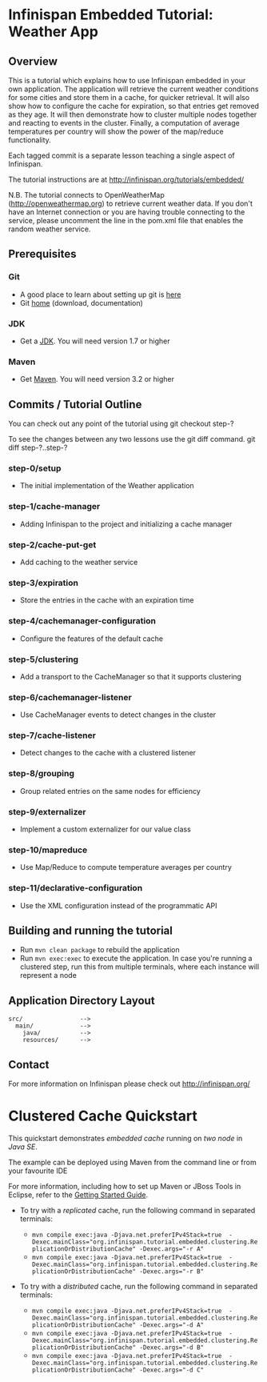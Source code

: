 # Infinispan Embedded Tutorial: Weather App

## Overview

This is a tutorial which explains how to use Infinispan embedded in your own
application. The application will retrieve the current weather conditions for 
some cities and store them in a cache, for quicker retrieval. It will also
show how to configure the cache for expiration, so that entries get removed as
they age. It will then demonstrate how to cluster multiple nodes together and
reacting to events in the cluster. Finally, a computation of average temperatures
per country will show the power of the map/reduce functionality.

Each tagged commit is a separate lesson teaching a single aspect of Infinispan.

The tutorial instructions are at http://infinispan.org/tutorials/embedded/

N.B. The tutorial connects to OpenWeatherMap (http://openweathermap.org) to
retrieve current weather data. If you don't have an Internet connection or
you are having trouble connecting to the service, please uncomment the line in 
the pom.xml file that enables the random weather service.

## Prerequisites

### Git

- A good place to learn about setting up git is [here][git-github]
- Git [home][git-home] (download, documentation)

### JDK

- Get a [JDK][jdk-download]. You will need version 1.7 or higher

### Maven

- Get [Maven][maven-download]. You will need version 3.2 or higher

## Commits / Tutorial Outline

You can check out any point of the tutorial using
    git checkout step-?

To see the changes between any two lessons use the git diff command.
    git diff step-?..step-?

### step-0/setup

- The initial implementation of the Weather application

### step-1/cache-manager

- Adding Infinispan to the project and initializing a cache manager

### step-2/cache-put-get

- Add caching to the weather service

### step-3/expiration

- Store the entries in the cache with an expiration time

### step-4/cachemanager-configuration

- Configure the features of the default cache

### step-5/clustering

- Add a transport to the CacheManager so that it supports clustering

### step-6/cachemanager-listener

- Use CacheManager events to detect changes in the cluster

### step-7/cache-listener

- Detect changes to the cache with a clustered listener

### step-8/grouping

- Group related entries on the same nodes for efficiency

### step-9/externalizer

- Implement a custom externalizer for our value class

### step-10/mapreduce

- Use Map/Reduce to compute temperature averages per country

### step-11/declarative-configuration

- Use the XML configuration instead of the programmatic API

## Building and running the tutorial

- Run `mvn clean package` to rebuild the application
- Run `mvn exec:exec` to execute the application. In case you're running a clustered step, run this from
  multiple terminals, where each instance will represent a node

## Application Directory Layout

    src/                -->
      main/             -->
        java/           -->
        resources/      -->

## Contact

For more information on Infinispan please check out http://infinispan.org/

[jdk-download]: http://www.oracle.com/technetwork/articles/javase/index-jsp-138363.html
[git-home]: http://git-scm.com
[git-github]: http://help.github.com/set-up-git-redirect
[maven-download]: http://maven.apache.org/download.html



Clustered Cache Quickstart
==========================

This quickstart demonstrates *embedded cache* running on *two node* in 
*Java SE*.

The example can be deployed using Maven from the command line or from your favourite IDE

For more information, including how to set up Maven or JBoss Tools in Eclipse, 
refer to the [Getting Started Guide](https://docs.jboss.org/author/display/ISPN/Getting+Started+Guide+-+Clustered+Cache+in+Java+SE).

* To try with a *replicated* cache, run the following command in separated terminals:
    * `mvn compile exec:java -Djava.net.preferIPv4Stack=true  -Dexec.mainClass="org.infinispan.tutorial.embedded.clustering.ReplicationOrDistributionCache" -Dexec.args="-r A"`
    * `mvn compile exec:java -Djava.net.preferIPv4Stack=true  -Dexec.mainClass="org.infinispan.tutorial.embedded.clustering.ReplicationOrDistributionCache" -Dexec.args="-r B"`

* To try with a *distributed* cache, run the following command in separated terminals:
    * `mvn compile exec:java -Djava.net.preferIPv4Stack=true  -Dexec.mainClass="org.infinispan.tutorial.embedded.clustering.ReplicationOrDistributionCache" -Dexec.args="-d A"`
    * `mvn compile exec:java -Djava.net.preferIPv4Stack=true  -Dexec.mainClass="org.infinispan.tutorial.embedded.clustering.ReplicationOrDistributionCache" -Dexec.args="-d B"`
    * `mvn compile exec:java -Djava.net.preferIPv4Stack=true  -Dexec.mainClass="org.infinispan.tutorial.embedded.clustering.ReplicationOrDistributionCache" -Dexec.args="-d C"`
    
    
